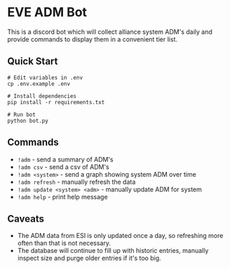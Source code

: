 # EVE ADM Bot

This is a discord bot which will collect alliance system ADM's daily and provide commands to display them in a convenient tier list.

## Quick Start

```shell
# Edit variables in .env
cp .env.example .env

# Install dependencies
pip install -r requirements.txt

# Run bot
python bot.py
```

## Commands

- `!adm` - send a summary of ADM's
- `!adm csv` - send a csv of ADM's
- `!adm <system>` - send a graph showing system ADM over time
- `!adm refresh` - manually refresh the data
- `!adm update <system> <adm>` - manually update ADM for system
- `!adm help` - print help message

## Caveats
* The ADM data from ESI is only updated once a day, so refreshing more often than that is not necessary.
* The database will continue to fill up with historic entries, manually inspect size and purge older entries if it's too big.
